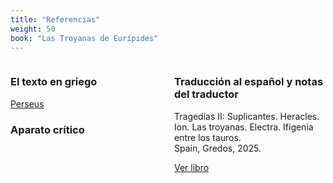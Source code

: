 ```yaml
---
title: "Referencias"
weight: 50
book: "Las Troyanas de Eurípides"
---
```



<div style="display: flex;">
  <div style="flex: 1; padding-right: 10px;">
  
### El texto en griego

[Perseus](https://scaife.perseus.org/reader/urn:cts:greekLit:tlg0003.tlg001.perseus-grc2:1.1.1-1.1.3)

### Aparato crítico

</div>

<div style="flex: 1; padding-left: 10px;">

### Traducción al español y notas del traductor

Tragedias II: Suplicantes. Heracles. Ion. Las troyanas. Electra. Ifigenia entre los tauros. Spain, Gredos, 2025.

[Ver libro](https://archive.org/details/gredos-011-euripides-tragedias-ii-suplicantes-heracles-ion-las-troyanas-electra-/page/n105/mode/2up)
  </div>
</div>

